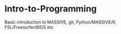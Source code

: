 # Intro-to-Programming
Basic introduction to MASSIVE, git, Python/MASSIVE/R, FSL/Freesurfer/BIDS etc
